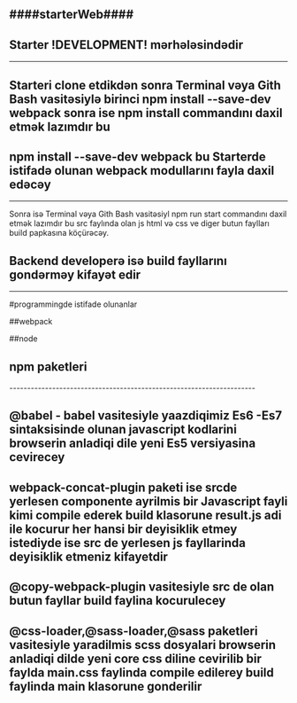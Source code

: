 ####starterWeb####
------------------------------------------------------------------- 
## Starter !DEVELOPMENT! mərhələsindədir 
---------------------------------------
## Starteri clone etdikdən sonra Terminal vəya Gith Bash vasitəsiylə birinci npm install --save-dev webpack sonra ise  npm install commandını daxil etmək lazımdır bu 
## npm install --save-dev webpack bu Starterde istifadə olunan webpack modullarını fayla daxil edəcəy 
-------------------------------------------- 
Sonra isə Terminal vəya Gith Bash vasitəsiyl npm run start commandını daxil etmək lazımdır bu src faylında olan js html və css ve diger butun  faylları build papkasına köçürəcəy.
## Backend developerə isə build fayllarını gondərməy kifayət edir 
---------------------------------------------------------------------------------------------------------------------

#programmingde istifade olunanlar 

##webpack 

##node 

## npm paketleri

_---------------------------------------------------------------------_

## @babel - babel vasitesiyle yaazdiqimiz Es6 -Es7 sintaksisinde  olunan javascript kodlarini browserin anladiqi dile yeni Es5 versiyasina cevirecey

## webpack-concat-plugin paketi ise srcde yerlesen componente ayrilmis bir Javascript fayli kimi compile ederek build klasorune result.js adi ile kocurur   her hansi bir deyisiklik etmey istediyde ise src de yerlesen js fayllarinda deyisiklik etmeniz kifayetdir 

## @copy-webpack-plugin vasitesiyle src de olan butun fayllar build faylina kocurulecey

## @css-loader,@sass-loader,@sass paketleri vasitesiyle yaradilmis scss dosyalari browserin anladiqi dilde yeni core css diline cevirilib bir faylda main.css faylinda compile edilerey build faylinda main klasorune gonderilir



